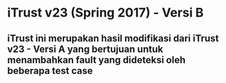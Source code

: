 # iTrust v23 (Spring 2017) - Versi B

## iTrust ini merupakan hasil modifikasi dari iTrust v23 - Versi A yang bertujuan untuk menambahkan fault yang dideteksi oleh beberapa test case
